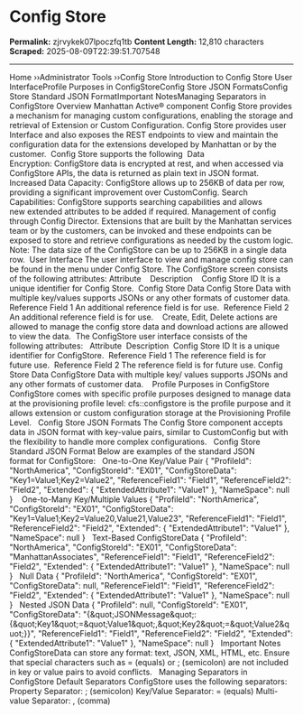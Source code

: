 # Config Store

**Permalink:** zjrvykek07lpoczfq1tb
**Content Length:** 12,810 characters
**Scraped:** 2025-08-09T22:39:51.707548

---

Home &rsaquo;&rsaquo;Administrator Tools ››Config Store Introduction to Config Store User InterfaceProfile Purposes in ConfigStoreConfig Store JSON FormatsConfig Store Standard JSON FormatImportant NotesManaging Separators in ConfigStore Overview Manhattan Active&reg; component Config Store provides a mechanism for managing custom configurations, enabling the storage and retrieval of Extension or Custom Configuration. Config Store provides user Interface&nbsp;and also exposes the REST endpoints to view and maintain the configuration data for the extensions developed by Manhattan or by the customer.&nbsp;&nbsp;Config Store supports the following&nbsp; Data Encryption:&nbsp;ConfigStore data is encrypted at rest, and when accessed via ConfigStore APIs, the data is returned as plain text in JSON format. Increased Data Capacity:&nbsp;ConfigStore allows up to&nbsp;256KB&nbsp;of data per row, providing a significant improvement over CustomConfig. Search Capabilities:&nbsp;ConfigStore supports searching capabilities and allows new&nbsp;extended attributes&nbsp;to be added if required. Management of config through&nbsp;Config Director. Extensions that are built by the Manhattan services team or by the customers, can be invoked and these endpoints can be exposed to store and retrieve configurations as needed by the custom logic. Note:&nbsp;The data size of the&nbsp;ConfigStore&nbsp;can be up to 256KB in a single data row.&nbsp; User Interface The user interface to view and manage config store can be found in the menu under Config Store. The ConfigStore screen consists of the following&nbsp;attributes: Attribute&nbsp; &nbsp; Description&nbsp; &nbsp; Config Store ID It is a unique identifier for Config Store.&nbsp; Config Store Data Config Store Data with multiple key/values supports JSONs or any other formats of customer data.&nbsp; Reference Field 1 An additional reference field is for&nbsp;use.&nbsp; Reference Field 2 An additional reference field is for&nbsp;use.&nbsp; &nbsp; Create, Edit, Delete actions are allowed to manage the config store data and download actions are allowed to view the data.&nbsp; The ConfigStore user interface consists of the following&nbsp;attributes: &nbsp; Attribute&nbsp; Description&nbsp; Config Store ID It is a unique identifier for ConfigStore.&nbsp; Reference Field 1 The reference field is for future&nbsp;use.&nbsp; Reference Field 2 The reference field is&nbsp;for future use. Config Store Data ConfigStore Data with multiple key/ values supports JSONs and any other formats of customer data.&nbsp; &nbsp; Profile Purposes in ConfigStore ConfigStore comes with specific profile purposes designed to manage data at the provisioning profile level: cfs::configstore&nbsp;is the profile purpose and it allows extension or custom configuration storage at the&nbsp;Provisioning Profile Level. &nbsp; Config Store JSON Formats The Config Store component accepts data in&nbsp;JSON format&nbsp;with key-value pairs, similar to CustomConfig but with the flexibility to handle more complex configurations. &nbsp; Config Store Standard JSON Format Below are examples of the&nbsp;standard JSON format&nbsp;for ConfigStore: &nbsp; One-to-One Key/Value Pair { &quot;ProfileId&quot;: &quot;NorthAmerica&quot;, &quot;ConfigStoreId&quot;: &quot;EX01&quot;, &quot;ConfigStoreData&quot;: &quot;Key1=Value1;Key2=Value2&quot;, &quot;ReferenceField1&quot;: &quot;Field1&quot;, &quot;ReferenceField2&quot;: &quot;Field2&quot;, &quot;Extended&quot;: { &quot;ExtendedAttribute1&quot;: &quot;Value1&quot; }, &quot;NameSpace&quot;: null } &nbsp; &nbsp;One-to-Many Key/Multiple Values { &quot;ProfileId&quot;: &quot;NorthAmerica&quot;, &quot;ConfigStoreId&quot;: &quot;EX01&quot;, &quot;ConfigStoreData&quot;: &quot;Key1=Value1;Key2=Value20,Value21,Value23&quot;, &quot;ReferenceField1&quot;: &quot;Field1&quot;, &quot;ReferenceField2&quot;: &quot;Field2&quot;, &quot;Extended&quot;: { &quot;ExtendedAttribute1&quot;: &quot;Value1&quot; }, &quot;NameSpace&quot;: null } &nbsp; Text-Based ConfigStoreData { &quot;ProfileId&quot;: &quot;NorthAmerica&quot;, &quot;ConfigStoreId&quot;: &quot;EX01&quot;, &quot;ConfigStoreData&quot;: &quot;ManhattanAssociates&quot;, &quot;ReferenceField1&quot;: &quot;Field1&quot;, &quot;ReferenceField2&quot;: &quot;Field2&quot;, &quot;Extended&quot;: { &quot;ExtendedAttribute1&quot;: &quot;Value1&quot; }, &quot;NameSpace&quot;: null } &nbsp; Null Data { &quot;ProfileId&quot;: &quot;NorthAmerica&quot;, &quot;ConfigStoreId&quot;: &quot;EX01&quot;, &quot;ConfigStoreData&quot;: null, &quot;ReferenceField1&quot;: &quot;Field1&quot;, &quot;ReferenceField2&quot;: &quot;Field2&quot;, &quot;Extended&quot;: { &quot;ExtendedAttribute1&quot;: &quot;Value1&quot; }, &quot;NameSpace&quot;: null } &nbsp; Nested JSON Data { &quot;ProfileId&quot;: null, &quot;ConfigStoreId&quot;: &quot;EX01&quot;, &quot;ConfigStoreData&quot;: &quot;{\&quot;JSONMessage\&quot;:{\&quot;Key1\&quot;=\&quot;Value1\&quot;,\&quot;Key2\&quot;=\&quot;Value2\&quot;}}&quot;, &quot;ReferenceField1&quot;: &quot;Field1&quot;, &quot;ReferenceField2&quot;: &quot;Field2&quot;, &quot;Extended&quot;: { &quot;ExtendedAttribute1&quot;: &quot;Value1&quot; }, &quot;NameSpace&quot;: null } &nbsp; Important Notes ConfigStoreData can store any format: text, JSON, XML, HTML, etc. Ensure that special characters such as&nbsp;=&nbsp;(equals) or&nbsp;;&nbsp;(semicolon) are not included in key or value pairs to avoid conflicts. &nbsp; Managing Separators in ConfigStore Default Separators ConfigStore uses the following separators: Property Separator:&nbsp;;&nbsp;(semicolon) Key/Value Separator:&nbsp;=&nbsp;(equals) Multi-value Separator:&nbsp;,&nbsp;(comma)
